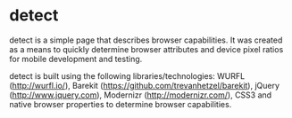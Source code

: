 detect
======

detect is a simple page that describes browser capabilities. It was created as a means to quickly determine browser attributes and device pixel ratios for mobile development and testing. 

detect is built using the following libraries/technologies: WURFL (http://wurfl.io/), Barekit (https://github.com/trevanhetzel/barekit), jQuery (http://www.jquery.com), Modernizr (http://modernizr.com/), CSS3 and native browser properties to determine browser capabilities.
